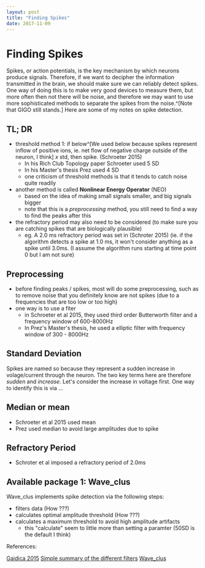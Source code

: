 ```yaml
---
layout: post
title: "Finding Spikes"
date: 2017-11-09
---
```


# Finding Spikes 

Spikes, or action potentials, is the key mechanism by which neurons produce signals. Therefore, if we want to decipher the information transmitted in the brain, we should make sure we can reliably detect spikes. One way of doing this is to make very good devices to measure them, but more often then not there will be noise, and therefore we may want to use more sophisticated methods to separate the spikes from the noise.^[Note that GIGO still stands.] Here are some of my notes on spike detection. 

## TL; DR 

- threshold method 1: if below^[We used below because spikes represent inflow of positive ions, ie. net flow of negative charge outside of the neuron, I think] $x$ std, then spike. (Schroeter 2015) 
  + In his Rich Club Topology paper Schroeter used 5 SD 
  + In his Master's thesis Prez used 4 SD
  + one criticism of threshold methods is that it tends to catch noise quite readily 
- another method is called **Nonlinear Energy Operator** (NEO) 
  + based on the idea of making small signals smaller, and big signals bigger
  + note that this is a *preprocessing* method, you still need to find a way to find the peaks after this 
- the refractory period may also need to be considered (to make sure you are catching spikes that are biologically plausible)
  + eg. A 2.0 ms refractory period was set in (Schroter 2015) (ie. if the algorithm detects a spike at 1.0 ms, it won't consider anything as a spike until 3.0ms. (I assume the algorithm runs starting at time point 0 but I am not sure)
  
  
## Preprocessing 

- before finding peaks / spikes, most will do some preprocessing, such as to remove noise that you definitely know are not spikes (due to a frequencies that are too low or too high) 
- one way is to use a fiter 
  + in Schroeter et al 2015, they used third order Butterworth filter and a frequency window of 600-8000Hz 
  + In Prez's Master's thesis, he used a elliptic filter with frequency window of 300 - 8000Hz

## Standard Deviation

Spikes are named so because they represent a sudden increase in volage/current through the neuron. The two key terms here are therefore *sudden* and *increase*. Let's consider the increase in voltage first. One way to identify this is via ...

## Median or mean 

- Schroeter et al 2015 used mean 
- Prez used median to avoid large amplitudes due to spike


## Refractory Period 

- Schroter et al imposed a refractory period of 2.0ms


## Available package 1: Wave_clus

Wave_clus implements spike detection via the following steps: 

- filters data (How ???)
- calculates optimal amplitude threshold (How ???) 
- calculates a maximum threshold to avoid high amplitude artifacts 
  + this "calculate" seem to little more than setting a paramter (50SD is the default I think)


References: 

[Gaidica 2015](http://gaidi.ca/weblog/extracting-spikes-from-neural-electrophysiology-in-matlab)
[Simple summary of the different filters](http://www.rfwireless-world.com/Terminology/Butterworth-filter-vs-Chebyshev-filter-vs-Bessel-filter-vs-Elliptic-filter.html)
[Wave_clus](https://github.com/csn-le/wave_clus)


